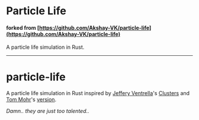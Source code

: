 # Particle Life

#### forked from [https://github.com/Akshay-VK/particle-life](https://github.com/Akshay-VK/particle-life)

A particle life simulation in Rust.

---


# particle-life
A particle life simulation in Rust inspired by [Jeffery Ventrella](https://www.ventrella.com/)'s [Clusters](https://ventrella.com/Clusters/) and [Tom Mohr](https://github.com/tom-mohr)'s [version](https://particle-life.com).

_Damn.. they are just too talented.._
